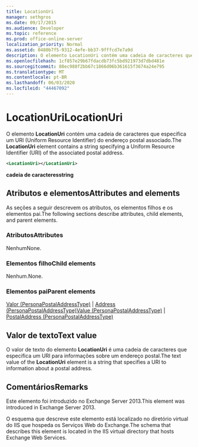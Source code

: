 ```yaml
---
title: LocationUri
manager: sethgros
ms.date: 09/17/2015
ms.audience: Developer
ms.topic: reference
ms.prod: office-online-server
localization_priority: Normal
ms.assetid: 0480b7f5-9312-4efe-bb37-9fffcd7e7a9d
description: O elemento LocationUri contém uma cadeia de caracteres que especifica um URI (Uniform Resource Identifier) do endereço postal associado.
ms.openlocfilehash: 1cf857e29b67fdacdb73fc5bd921973d7dbd481e
ms.sourcegitcommit: 88ec988f2bb67c1866d06b361615f3674a24e795
ms.translationtype: MT
ms.contentlocale: pt-BR
ms.lasthandoff: 06/03/2020
ms.locfileid: "44467092"
---
```

# <a name="locationuri"></a><span data-ttu-id="4e5a2-103">LocationUri</span><span class="sxs-lookup"><span data-stu-id="4e5a2-103">LocationUri</span></span>

<span data-ttu-id="4e5a2-104">O elemento **LocationUri** contém uma cadeia de caracteres que especifica um URI (Uniform Resource Identifier) do endereço postal associado.</span><span class="sxs-lookup"><span data-stu-id="4e5a2-104">The **LocationUri** element contains a string specifying a Uniform Resource Identifier (URI) of the associated postal address.</span></span> 
  
```XML
<LocationUri></LocationUri>
```

 <span data-ttu-id="4e5a2-105">**cadeia de caracteres**</span><span class="sxs-lookup"><span data-stu-id="4e5a2-105">**string**</span></span>
## <a name="attributes-and-elements"></a><span data-ttu-id="4e5a2-106">Atributos e elementos</span><span class="sxs-lookup"><span data-stu-id="4e5a2-106">Attributes and elements</span></span>

<span data-ttu-id="4e5a2-107">As seções a seguir descrevem os atributos, os elementos filhos e os elementos pai.</span><span class="sxs-lookup"><span data-stu-id="4e5a2-107">The following sections describe attributes, child elements, and parent elements.</span></span>
  
### <a name="attributes"></a><span data-ttu-id="4e5a2-108">Atributos</span><span class="sxs-lookup"><span data-stu-id="4e5a2-108">Attributes</span></span>

<span data-ttu-id="4e5a2-109">Nenhum</span><span class="sxs-lookup"><span data-stu-id="4e5a2-109">None.</span></span>
  
### <a name="child-elements"></a><span data-ttu-id="4e5a2-110">Elementos filho</span><span class="sxs-lookup"><span data-stu-id="4e5a2-110">Child elements</span></span>

<span data-ttu-id="4e5a2-111">Nenhum.</span><span class="sxs-lookup"><span data-stu-id="4e5a2-111">None.</span></span>
  
### <a name="parent-elements"></a><span data-ttu-id="4e5a2-112">Elementos pai</span><span class="sxs-lookup"><span data-stu-id="4e5a2-112">Parent elements</span></span>

<span data-ttu-id="4e5a2-113">[Valor (PersonaPostalAddressType)](value-personapostaladdresstype.md)  |  [Address (PersonaPostalAddressType)](postaladdress-personapostaladdresstype.md)</span><span class="sxs-lookup"><span data-stu-id="4e5a2-113">[Value (PersonaPostalAddressType)](value-personapostaladdresstype.md) | [PostalAddress (PersonaPostalAddressType)](postaladdress-personapostaladdresstype.md)</span></span>
  
## <a name="text-value"></a><span data-ttu-id="4e5a2-114">Valor de texto</span><span class="sxs-lookup"><span data-stu-id="4e5a2-114">Text value</span></span>

<span data-ttu-id="4e5a2-115">O valor de texto do elemento **LocationUri** é uma cadeia de caracteres que especifica um URI para informações sobre um endereço postal.</span><span class="sxs-lookup"><span data-stu-id="4e5a2-115">The text value of the **LocationUri** element is a string that specifies a URI to information about a postal address.</span></span> 
  
## <a name="remarks"></a><span data-ttu-id="4e5a2-116">Comentários</span><span class="sxs-lookup"><span data-stu-id="4e5a2-116">Remarks</span></span>

<span data-ttu-id="4e5a2-117">Este elemento foi introduzido no Exchange Server 2013.</span><span class="sxs-lookup"><span data-stu-id="4e5a2-117">This element was introduced in Exchange Server 2013.</span></span>
  
<span data-ttu-id="4e5a2-118">O esquema que descreve este elemento está localizado no diretório virtual do IIS que hospeda os Serviços Web do Exchange.</span><span class="sxs-lookup"><span data-stu-id="4e5a2-118">The schema that describes this element is located in the IIS virtual directory that hosts Exchange Web Services.</span></span>
  

